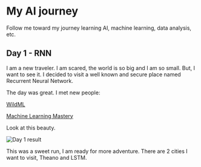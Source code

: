 # My AI journey
Follow me toward my journey learning AI, machine learning, data analysis, etc.

## Day 1 - RNN
I am a new traveler. I am scared, the world is so big and I am so small. But, I want to see it. I decided to visit a well known and secure place named Recurrent Neural Network.

The day was great. I met new people:

[WildML](http://www.wildml.com/2015/09/implementing-a-neural-network-from-scratch/)

[Machine Learning Mastery](http://machinelearningmastery.com/)

Look at this beauty.

![Day 1 result](http://i.imgur.com/nHeypmj.png)

This was a sweet run, I am ready for more adventure. There are 2 cities I want to visit, Theano and LSTM.